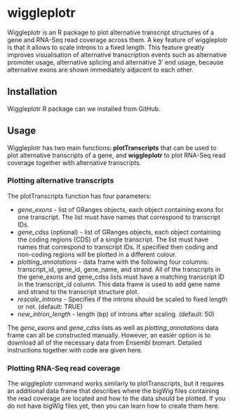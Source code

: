 # wiggleplotr
Wiggleplotr is an R package to plot alternative transcript structures of a gene and RNA-Seq read coverage across them. A key feature of wiggleplotr is that it allows to scale introns to a fixed length. This feature greatly improves visualisation of alternative transcription events such as alternative promoter usage, alternative splicing and alternative 3’ end usage, because alternative exons are shown immediately adjacent to each other.

## Installation
Wiggleplotr R package can we installed from GitHub.

## Usage
Wiggleplotr has two main functions: **plotTranscripts** that can be used to plot alternative transcripts of a gene, and **wiggleplotr** to plot RNA-Seq read coverage together with alternative transcripts.

### Plotting alternative transcripts
The plotTranscripts function has four parameters:
* *gene_exons* - list of GRanges objects, each object containing exons for one transcript. The list must have names that correspond to transcript IDs.
* *gene_cdss* (optional) - list of GRanges objects, each object containing the coding regions (CDS) of a single transcript. The list must have names that correspond to transcript IDs. If specified then coding and non-coding regions will be plotted in a different colour.
* *plotting_annotations* - data frame with the following four columns: transcript_id, gene_id, gene_name, and strand. All of the transcripts in the gene_exons and gene_cdss lists must have a matching transcript ID in the transcript_id column. This data frame is used to add gene name and strand to the transcript structure plot.
* *rescale_introns* - Specifies if the introns should be scaled to fixed length or not. (default: TRUE)
* *new_intron_length* - length (bp) of introns after scaling. (default: 50)

The *gene_exons* and *gene_cdss* lists as well as *plotting_annotations* data frame can all be constructed manually. However, an easier option is to download all of the necessary data from Ensembl biomart. Detailed instructions together with code are given here. 

### Plotting RNA-Seq read coverage
The wiggleplotr command works similarly to plotTranscripts, but it requires an additional data frame that describes where the bigWig files containing the read coverage are located and how to the data should be plotted. If you do not have bigWig files yet, then you can learn how to create them here.

